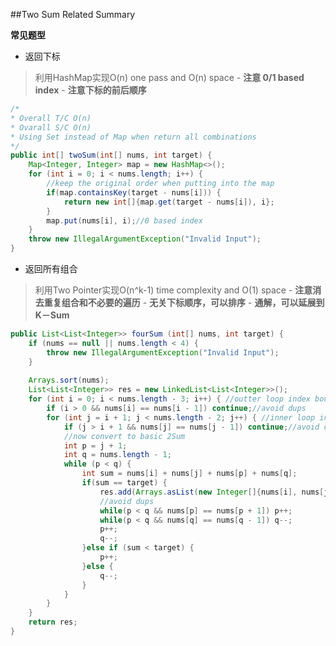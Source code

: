 ##Two Sum Related Summary

**常见题型** 
- 返回下标
> 利用HashMap实现O(n) one pass and O(n) space
	-  **注意 0/1 based index**
	-  **注意下标的前后顺序**

```java
/*
* Overall T/C O(n)
* Ovarall S/C O(n)
* Using Set instead of Map when return all combinations
*/
public int[] twoSum(int[] nums, int target) {
	Map<Integer, Integer> map = new HashMap<>();
	for (int i = 0; i < nums.length; i++) {
	    //keep the original order when putting into the map
		if(map.containsKey(target - nums[i])) {
			return new int[]{map.get(target - nums[i]), i};
		}
		map.put(nums[i], i);//0 based index
	}
	throw new IllegalArgumentException("Invalid Input");
}
```
- 返回所有组合 
> 利用Two Pointer实现O(n^k-1) time complexity and O(1) space
	-  **注意消去重复组合和不必要的遍历**
	-  **无关下标顺序，可以排序**
	-  **通解，可以延展到K－Sum**

```java
public List<List<Integer>> fourSum (int[] nums, int target) {
	if (nums == null || nums.length < 4) {
		throw new IllegalArgumentException("Invalid Input");
	}
    
    Arrays.sort(nums);
	List<List<Integer>> res = new LinkedList<List<Integer>>();
	for (int i = 0; i < nums.length - 3; i++) { //outter loop index bound
		if (i > 0 && nums[i] == nums[i - 1]) continue;//avoid dups
		for (int j = i + 1; j < nums.length - 2; j++) { //inner loop index bound
			if (j > i + 1 && nums[j] == nums[j - 1]) continue;//avoid dups
			//now convert to basic 2Sum
			int p = j + 1;
			int q = nums.length - 1;
			while (p < q) {
				int sum = nums[i] + nums[j] + nums[p] + nums[q];
				if(sum == target) {
					res.add(Arrays.asList(new Integer[]{nums[i], nums[j], nums[p], nums[q]}));
					//avoid dups
					while(p < q && nums[p] == nums[p + 1]) p++;
					while(p < q && nums[q] == nums[q - 1]) q--;
					p++;
					q--;
				}else if (sum < target) {
                    p++;
                }else {
                    q--;
                }
            }
        }
    }
	return res;
}
```
	